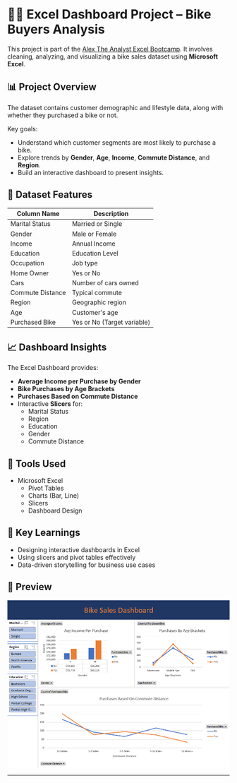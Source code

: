 # 🚴‍♂️ Excel Dashboard Project – Bike Buyers Analysis

This project is part of the [Alex The Analyst Excel Bootcamp](https://www.youtube.com/@AlexTheAnalyst). It involves cleaning, analyzing, and visualizing a bike sales dataset using **Microsoft Excel**.

## 📊 Project Overview

The dataset contains customer demographic and lifestyle data, along with whether they purchased a bike or not.

Key goals:
- Understand which customer segments are most likely to purchase a bike.
- Explore trends by **Gender**, **Age**, **Income**, **Commute Distance**, and **Region**.
- Build an interactive dashboard to present insights.

## 📁 Dataset Features

| Column Name        | Description                          |
|--------------------|--------------------------------------|
| Marital Status     | Married or Single                    |
| Gender             | Male or Female                       |
| Income             | Annual Income                        |
| Education          | Education Level                      |
| Occupation         | Job type                             |
| Home Owner         | Yes or No                            |
| Cars               | Number of cars owned                 |
| Commute Distance   | Typical commute                      |
| Region             | Geographic region                    |
| Age                | Customer's age                       |
| Purchased Bike     | Yes or No (Target variable)          |

## 📈 Dashboard Insights

The Excel Dashboard provides:

- **Average Income per Purchase by Gender**
- **Bike Purchases by Age Brackets**
- **Purchases Based on Commute Distance**
- Interactive **Slicers** for:
  - Marital Status
  - Region
  - Education
  - Gender
  - Commute Distance

## 🧰 Tools Used

- Microsoft Excel
  - Pivot Tables
  - Charts (Bar, Line)
  - Slicers
  - Dashboard Design

## 📌 Key Learnings

- Designing interactive dashboards in Excel
- Using slicers and pivot tables effectively
- Data-driven storytelling for business use cases

## 🔗 Preview

![Dashboard Screenshot](Dashboard%20SS.png)

---

